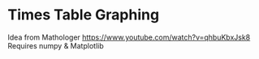 # Times Table Graphing

Idea from Mathologer
https://www.youtube.com/watch?v=qhbuKbxJsk8
Requires numpy & Matplotlib